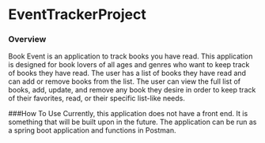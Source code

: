 # EventTrackerProject
### Overview
Book Event is an application to track books you have read. This application is designed for book lovers of all ages and genres who want to keep track of books they have read. The user has a list of books they have read and can add or remove books from the list. The user can view the full list of books, add, update, and remove any book they desire in order to keep track of their favorites, read, or their specific list-like needs.

###How To Use
Currently, this application does not have a front end. It is something that will be built upon in the future. The application can be run as a spring boot application and functions in Postman.

